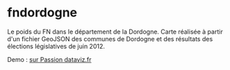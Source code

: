 fndordogne
==========

Le poids du FN dans le département de la Dordogne.
Carte réalisée à partir d'un fichier GeoJSON des communes de Dordogne et des résultats des élections législatives de juin 2012.

Demo : [sur Passion dataviz.fr](http://data.passiondataviz.fr/fndordogne/)
